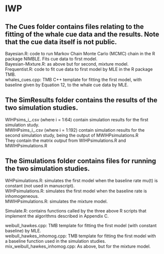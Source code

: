 # IWP

## The Cues folder contains files relating to the fitting of the whale cue data and the results. Note that the cue data itself is not public.


Bayesian.R: code to run Markov Chain Monte Carlo (MCMC) chain in the R package NIMBLE. Fits cue data to first model.<br />
Bayesian-Mixture.R: as above but for second, mixture model.<br />
Frequentist.R: code to fit cue data to first model by MLE in the R package TMB.<br />
whales_cues.cpp: TMB C++ template for fitting the first model, with baseline given by Equation 12, to the whale cue data by MLE.<br />


## The SimResults folder contains the results of the two simulation studies.

WIHPsims_i_.csv (where i = 1:64) contain simulation results for the first simulation study.<br />
MWIHPsims_i_.csv (where i = 1:192) contain simulation results for the second simulation study, being the output of MWIHPsimulations.R<br /> 
They contain the  matrix *output* from WIHPsimulations.R and MWIHPsimulations.R<br />


## The Simulations folder contains files for running the two simulation studies.

WHPsimulations.R: simulates the first model when the baseline rate mu(t) is constant (not used in manuscript).<br />
WIHPsimulations.R: simulates the first model when the baseline rate is inhomogeneous.<br />
MWIHPsimulations.R: simulates the mixture model.<br />

Simulate.R: contains functions called by the three above R scripts that implement the algorithms described in Appendix C. 

weibull_hawkes.cpp: TMB template for fitting the first model (with constant baseline) by MLE.<br />
weibull_hawkes_inhomog.cpp: TMB template for fitting the first model with a baseline function used in the simulation studies.<br /> 
mix_weibull_hawkes_inhomog.cpp: As above, but for the mixture model.<br />